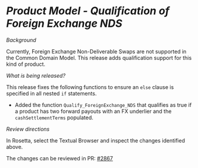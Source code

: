 # _Product Model - Qualification of Foreign Exchange NDS_

_Background_

Currently, Foreign Exchange Non-Deliverable Swaps are not supported in the Common Domain Model. This release adds qualification support for this kind of product.

_What is being released?_

This release fixes the following functions to ensure an `else` clause is specified in all nested `if` statements.

- Added the function `Qualify_ForeignExchange_NDS` that qualifies as true if a product has two forward payouts with an FX underlier and the `cashSettlementTerms` populated.

_Review directions_

In Rosetta, select the Textual Browser and inspect the changes identified above.

The changes can be reviewed in  PR: [#2867](https://github.com/finos/common-domain-model/pull/2867)
